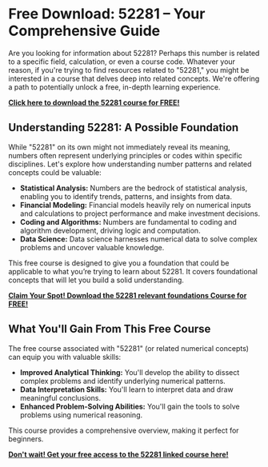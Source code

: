 # Free Download: 52281 – Your Comprehensive Guide

Are you looking for information about 52281? Perhaps this number is related to a specific field, calculation, or even a course code. Whatever your reason, if you're trying to find resources related to "52281," you might be interested in a course that delves deep into related concepts. We're offering a path to potentially unlock a free, in-depth learning experience.

[**Click here to download the 52281 course for FREE!**](https://udemywork.com/52281)

## Understanding 52281: A Possible Foundation

While "52281" on its own might not immediately reveal its meaning, numbers often represent underlying principles or codes within specific disciplines. Let's explore how understanding number patterns and related concepts could be valuable:

*   **Statistical Analysis:** Numbers are the bedrock of statistical analysis, enabling you to identify trends, patterns, and insights from data.
*   **Financial Modeling:** Financial models heavily rely on numerical inputs and calculations to project performance and make investment decisions.
*   **Coding and Algorithms:** Numbers are fundamental to coding and algorithm development, driving logic and computation.
*   **Data Science:** Data science harnesses numerical data to solve complex problems and uncover valuable knowledge.

This free course is designed to give you a foundation that could be applicable to what you’re trying to learn about 52281. It covers foundational concepts that will let you build a solid understanding.

[**Claim Your Spot! Download the 52281 relevant foundations Course for FREE!**](https://udemywork.com/52281)

## What You'll Gain From This Free Course

The free course associated with "52281" (or related numerical concepts) can equip you with valuable skills:

*   **Improved Analytical Thinking:** You'll develop the ability to dissect complex problems and identify underlying numerical patterns.
*   **Data Interpretation Skills:** You'll learn to interpret data and draw meaningful conclusions.
*   **Enhanced Problem-Solving Abilities:** You'll gain the tools to solve problems using numerical reasoning.

This course provides a comprehensive overview, making it perfect for beginners.

[**Don't wait! Get your free access to the 52281 linked course here!**](https://udemywork.com/52281)

